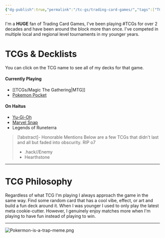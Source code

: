 ```yaml
---
{"dg-publish":true,"permalink":"/tc-gs/trading-card-games/","tags":["TCGs"],"created":"2025-06-19","updated":"2025-07-21T22:54:47.892-04:00"}
---
```


I'm a **HUGE** fan of Trading Card Games, I've been playing #TCGs for over 2 decades and have been around the block more than once. I've competed in multiple local and regional level tournaments in my younger years. 

# TCGs & Decklists
You can click on the TCG name to see all of my decks for that game.
#### Currently Playing
- [[TCGs/Magic The Gathering\|MTG]]
- [Pokemon Pocket](https://exburst.dev/pocket/profile?userId=5983)
#### On Haitus
- [Yu-Gi-Oh](https://ygoprodeck.com/author/cantfindgeorge-143652)
- [Marvel Snap](https://marvelsnapzone.com/users/CantFindGeorge/)
- Legends of Runeterra

> [!abstract]- Honorable Mentions
> Below are a few TCGs that didn't last and all but faded into obscurity. RIP o7
> - .hack//Enemy
> - Hearthstone

---
# TCG Philosophy 
Regardless of what TCG I'm playing I always approach the game in the same way. Find some random card that has a cool vibe, effect, or art and build a fun deck around it. When I was younger I used to only play the latest meta cookie-cutter. However, I genuinely enjoy matches more when I'm playing to have fun instead of playing to win.

---
![Pokermon-is-a-trap-meme.png](/img/user/zzz_Images/Pokermon-is-a-trap-meme.png)